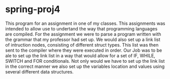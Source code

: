 # spring-proj4
This program for an assignment in one of my classes. This assignments was intended to allow use to undertand the way that programming languages are compiled. 
For the assignment we were to parse a program written with the grammar that my professor had set up. We would also set up a link list of intruction nodes, consisting of 
different struct types. This list was then sent to the compiler where they were executed in order. Our Job was to be ale to set up the link list in a way that would allow
for a set of IF, WHILE, SWITCH and FOR conditionals. Not only would we have to set up the link list in the correct manner we also set up the variables location and values
using several different data structures. 
